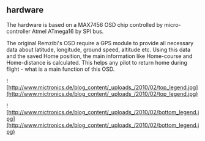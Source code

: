 ## hardware ##
The hardware is based on a MAX7456 OSD chip controlled by micro-controller Atmel ATmega16 by SPI bus.

The original Remzibi's OSD require a GPS module to provide all necessary data about latitude, longitude, ground speed, altitude etc. Using this data and the saved Home position, the main information like Home-course and Home-distance is calculated. This helps any pilot to return home during flight - what is a main function of this OSD.

![http://www.mictronics.de/blog_content/_uploads_/2010/02/top_legend.jpg](http://www.mictronics.de/blog_content/_uploads_/2010/02/top_legend.jpg)

![http://www.mictronics.de/blog_content/_uploads_/2010/02/bottom_legend.jpg](http://www.mictronics.de/blog_content/_uploads_/2010/02/bottom_legend.jpg)